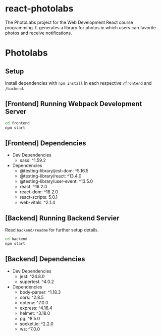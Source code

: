 # react-photolabs
The PhotoLabs project for the Web Development React course programming. It generates a library for photos in which users can favorite photos and receive notifications.

# Photolabs


## Setup

Install dependencies with `npm install` in each respective `/frontend` and `/backend`.

## [Frontend] Running Webpack Development Server

```sh
cd frontend
npm start
```

## [Frontend] Dependencies
- Dev Dependencies
  - sass: ^1.59.2
- Dependencies
  - @testing-library/jest-dom: ^5.16.5
  - @testing-library/react: ^13.4.0
  - @testing-library/user-event: ^13.5.0
  - react: ^18.2.0
  - react-dom: ^18.2.0
  - react-scripts: 5.0.1
  - web-vitals: ^2.1.4

## [Backend] Running Backend Servier

Read `backend/readme` for further setup details.

```sh
cd backend
npm start
```

## [Backend] Dependencies
- Dev Dependencies 
  - jest: ^24.8.0
  - supertest: ^4.0.2
- Dependencies
  - body-parser: ^1.18.3
  - cors: ^2.8.5
  - dotenv: ^7.0.0
  - express: ^4.16.4
  - helmet: ^3.18.0
  - pg: ^8.5.0
  - socket.io: ^2.2.0
  - ws: ^7.0.0